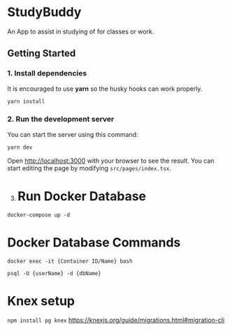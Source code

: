 # StudyBuddy

An App to assist in studying of for classes or work.

## Getting Started

### 1. Install dependencies

It is encouraged to use **yarn** so the husky hooks can work properly.

```bash
yarn install
```

### 2. Run the development server

You can start the server using this command:

```bash
yarn dev
```

Open [http://localhost:3000](http://localhost:3000) with your browser to see the result. You can start editing the page by modifying `src/pages/index.tsx`.

3. # Run Docker Database

`docker-compose up -d`

# Docker Database Commands

`docker exec -it {Container ID/Name} bash`

`psql -U {userName} -d {dbName}`

# Knex setup

`npm install pg knex`
https://knexjs.org/guide/migrations.html#migration-cli
